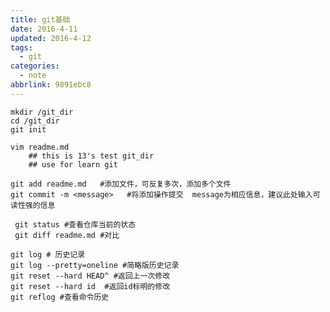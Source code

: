 ```yaml
---
title: git基础
date: 2016-4-11
updated: 2016-4-12
tags:
  - git
categories:
  - note
abbrlink: 9891ebc8
---
```


```shell
mkdir /git_dir
cd /git_dir
git init
```
<!--more-->
```shell
vim readme.md
	## this is 13's test git_dir
	## use for learn git 

git add readme.md   #添加文件，可反复多次，添加多个文件
git commit -m <message>   #将添加操作提交  message为相应信息，建议此处输入可读性强的信息
```

```shell
 git status #查看仓库当前的状态
 git diff readme.md #对比
```

```shell
git log # 历史记录
git log --pretty=oneline #简略版历史记录
git reset --hard HEAD^ #返回上一次修改
git reset --hard id  #返回id标明的修改
git reflog #查看命令历史
```

